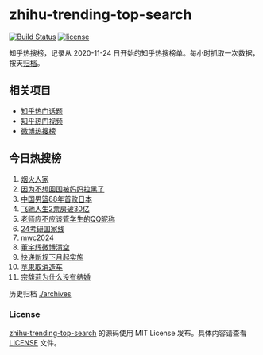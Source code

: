 # zhihu-trending-top-search

[![Build Status](https://github.com/justjavac/zhihu-trending-top-search/workflows/ci/badge.svg?branch=main)](https://github.com/justjavac/zhihu-trending-top-search/actions)
[![license](https://img.shields.io/github/license/justjavac/zhihu-trending-top-search)](https://github.com/justjavac/zhihu-trending-top-search/blob/main/LICENSE)

知乎热搜榜，记录从 2020-11-24 日开始的知乎热搜榜单。每小时抓取一次数据，按天[归档](./archives)。

## 相关项目

- [知乎热门话题](https://github.com/justjavac/zhihu-trending-hot-questions)
- [知乎热门视频](https://github.com/justjavac/zhihu-trending-hot-video)
- [微博热搜榜](https://github.com/justjavac/weibo-trending-hot-search)

## 今日热搜榜

<!-- BEGIN -->
<!-- 最后更新时间 Mon Mar 04 2024 11:39:30 GMT+0800 (China Standard Time) -->

1. [烟火人家](https://www.zhihu.com/search?q=%E7%83%9F%E7%81%AB%E4%BA%BA%E5%AE%B6)
1. [因为不想回国被妈妈拉黑了](https://www.zhihu.com/search?q=%E5%9B%A0%E4%B8%BA%E4%B8%8D%E6%83%B3%E5%9B%9E%E5%9B%BD%E8%A2%AB%E5%A6%88%E5%A6%88%E6%8B%89%E9%BB%91%E4%BA%86)
1. [中国男篮88年首败日本](https://www.zhihu.com/search?q=%E4%B8%AD%E5%9B%BD%E7%94%B7%E7%AF%AE88%E5%B9%B4%E9%A6%96%E8%B4%A5%E6%97%A5%E6%9C%AC)
1. [飞驰人生2票房破30亿](https://www.zhihu.com/search?q=%E9%A3%9E%E9%A9%B0%E4%BA%BA%E7%94%9F2%E7%A5%A8%E6%88%BF%E7%A0%B430%E4%BA%BF)
1. [老师应不应该管学生的QQ昵称](https://www.zhihu.com/search?q=%E8%80%81%E5%B8%88%E5%BA%94%E4%B8%8D%E5%BA%94%E8%AF%A5%E7%AE%A1%E5%AD%A6%E7%94%9F%E7%9A%84QQ%E6%98%B5%E7%A7%B0)
1. [24考研国家线](https://www.zhihu.com/search?q=24%E8%80%83%E7%A0%94%E5%9B%BD%E5%AE%B6%E7%BA%BF)
1. [mwc2024](https://www.zhihu.com/search?q=mwc2024)
1. [董宇辉微博清空](https://www.zhihu.com/search?q=%E8%91%A3%E5%AE%87%E8%BE%89%E5%BE%AE%E5%8D%9A%E6%B8%85%E7%A9%BA)
1. [快递新规下月起实施](https://www.zhihu.com/search?q=%E5%BF%AB%E9%80%92%E6%96%B0%E8%A7%84%E4%B8%8B%E6%9C%88%E8%B5%B7%E5%AE%9E%E6%96%BD)
1. [苹果取消造车](https://www.zhihu.com/search?q=%E8%8B%B9%E6%9E%9C%E5%8F%96%E6%B6%88%E9%80%A0%E8%BD%A6)
1. [宗馥莉为什么没有结婚](https://www.zhihu.com/search?q=%E5%AE%97%E9%A6%A5%E8%8E%89%E4%B8%BA%E4%BB%80%E4%B9%88%E6%B2%A1%E6%9C%89%E7%BB%93%E5%A9%9A)

<!-- END -->

历史归档 [./archives](./archives)

### License

[zhihu-trending-top-search](https://github.com/justjavac/zhihu-trending-top-search) 的源码使用 MIT License
发布。具体内容请查看 [LICENSE](./LICENSE) 文件。
